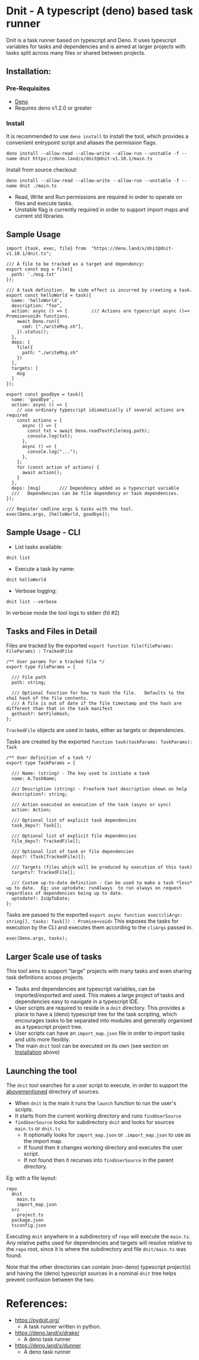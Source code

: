 # Dnit - A typescript (deno) based task runner

Dnit is a task runner based on typescript and Deno.  It uses typescript variables for tasks and dependencies and is aimed at larger projects with tasks split across many files or shared between projects.

## Installation:

### Pre-Requisites
* [Deno](https://deno.land/#installation)
* Requires deno v1.2.0 or greater

### Install

It is recommended to use `deno install` to install the tool, which provides a convenient entrypoint script and aliases the permission flags.

```
deno install --allow-read --allow-write --allow-run --unstable -f --name dnit https://deno.land/x/dnit@dnit-v1.10.1/main.ts
```

Install from source checkout:
```
deno install --allow-read --allow-write --allow-run --unstable -f --name dnit ./main.ts
```

* Read, Write and Run permissions are required in order to operate on files and execute tasks.
* Unstable flag is currently required in order to support import maps and current std libraries.

## Sample Usage

```
import {task, exec, file} from  "https://deno.land/x/dnit@dnit-v1.10.1/dnit.ts";

/// A file to be tracked as a target and dependency:
export const msg = file({
  path: './msg.txt'
});

/// A task definition.  No side effect is incurred by creating a task.
export const helloWorld = task({
  name: 'helloWorld',
  description: "foo",
  action: async () => {         /// Actions are typescript async ()=> Promise<void> functions.
    await Deno.run({
      cmd: ["./writeMsg.sh"],
    }).status();
  },
  deps: [
    file({
      path: "./writeMsg.sh"
    })
  ],
  targets: [
    msg
  ]
});

export const goodbye = task({
  name: 'goodbye',
  action: async () => {
    // use ordinary typescript idiomatically if several actions are required
    const actions = [
      async () => {
        const txt = await Deno.readTextFile(msg.path);
        console.log(txt);
      },
      async () => {
        console.log("...");
      },
    ];
    for (const action of actions) {
      await action();
    }
  },
  deps: [msg]       /// Dependency added as a typescript variable
  ///   Dependencies can be file dependency or task dependencies.
});

/// Register cmdline args & tasks with the tool.
exec(Deno.args, [helloWorld, goodbye]);
```

## Sample Usage - CLI

* List tasks available:
```
dnit list
```

* Execute a task by name:
```
dnit helloWorld
```

* Verbose logging:
```
dnit list --verbose
```
In verbose mode the tool logs to stderr (fd #2)

## Tasks and Files in Detail

Files are tracked by the exported `export function file(fileParams: FileParams) : TrackedFile`

```
/** User params for a tracked file */
export type FileParams = {

  /// File path
  path: string;

  /// Optional function for how to hash the file.   Defaults to the sha1 hash of the file contents.
  /// A file is out of date if the file timestamp and the hash are different than that in the task manifest
  gethash?: GetFileHash;
};
```

`TrackedFile` objects are used in tasks, either as targets or dependencies.

Tasks are created by the exported `function task(taskParams: TaskParams): Task`

```
/** User definition of a task */
export type TaskParams = {

  /// Name: (string) - The key used to initiate a task
  name: A.TaskName;

  /// Description (string) - Freeform text description shown on help
  description?: string;

  /// Action executed on execution of the task (async or sync)
  action: Action;

  /// Optional list of explicit task dependencies
  task_deps?: Task[];

  /// Optional list of explicit file dependencies
  file_deps?: TrackedFile[];

  /// Optional list of task or file dependencies
  deps?: (Task|TrackedFile)[];

  /// Targets (files which will be produced by execution of this task)
  targets?: TrackedFile[];

  /// Custom up-to-date definition - Can be used to make a task *less* up to date.  Eg; use uptodate: runAlways  to run always on request regardless of dependencies being up to date.
  uptodate?: IsUpToDate;
};
```

Tasks are passed to the exported `export async function exec(cliArgs: string[], tasks: Task[]) : Promise<void>`
This exposes the tasks for execution by the CLI and executes them according to the `cliArgs` passed in.

```
exec(Deno.args, tasks);
```

## Larger Scale use of tasks

This tool aims to support "large" projects with many tasks and even sharing task definitions across projects.

* Tasks and dependencies are typescript variables, can be imported/exported and used.  This makes a large project of tasks and dependencies easy to navigate in a typescript IDE.
* User scripts are required to reside in a `dnit` directory.  This provides a place to have a (deno) typescript tree for the task scripting, which encourages tasks to be separated into modules and generally organised as a typescript project tree.
* User scripts can have an `import_map.json` file in order to import tasks and utils more flexibly.
* The main `dnit` tool can be executed on its own (see section on [Installation](#Installation) above)

## Launching the tool

The `dnit` tool searches for a user script to execute, in order to support the [abovementioned](#Larger-Scale-use-of-tasks) directory of sources.

* When `dnit` is the  main it runs the `launch` function to run the user's scripts.
* It starts from the current working directory and runs `findUserSource`
* `findUserSource` looks for subdirectory `dnit` and looks for sources `main.ts` or `dnit.ts`
  * It optionally looks for `import_map.json` or `.import_map.json` to use as the import map.
  * If found then it changes working directory and executes the user script.
  * If not found then it recurses into `findUserSource` in the parent directory.

Eg: with a file layout:
```
repo
  dnit
    main.ts
    import_map.json
  src
    project.ts
  package.json
  tsconfig.json
```

Executing `dnit` anywhere in a subdirectory of `repo` will execute the `main.ts`.
Any relative paths used for dependencies and targets will resolve relative to the `repo` root, since it is where the subdirectory and file `dnit/main.ts` was found.

Note that the other directories can contain (non-deno) typescript project(s) and having the (deno) typescript sources in a nominal `dnit` tree helps prevent confusion between the two.

# References:

* https://pydoit.org/
  - A task runner written in python.
* https://deno.land/x/drake/
  - A deno task runner
* https://deno.land/x/dunner
  - A deno task runner

